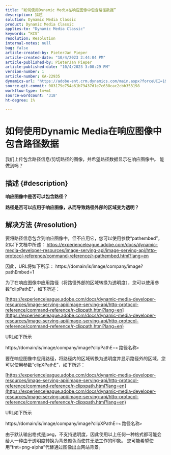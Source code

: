 ```yaml
---
title: “如何使用Dynamic Media在响应图像中包含路径数据”
description: 描述
solution: Dynamic Media Classic
product: Dynamic Media Classic
applies-to: "Dynamic Media Classic"
keywords: “KCS”
resolution: Resolution
internal-notes: null
bug: false
article-created-by: PieterJan Pieper
article-created-date: "10/4/2023 2:44:04 PM"
article-published-by: PieterJan Pieper
article-published-date: "10/4/2023 3:00:29 PM"
version-number: 1
article-number: KA-22935
dynamics-url: "https://adobe-ent.crm.dynamics.com/main.aspx?forceUCI=1&pagetype=entityrecord&etn=knowledgearticle&id=92487871-c462-ee11-be6e-6045bd006793"
source-git-commit: 083179e754a61b79437d1e7c638cac2cbb353198
workflow-type: tm+mt
source-wordcount: '318'
ht-degree: 1%

---
```


# 如何使用Dynamic Media在响应图像中包含路径数据


我们上传包含路径信息/剪切路径的图像，并希望路径数据显示在响应图像中。
能做到吗？

## 描述 {#description}


<b>响应图像中是否可以包含路径？</b>

<b>路径是否可以应用于响应图像，从而导致路径外部的区域变为透明？</b>


## 解决方法 {#resolution}


要将路径信息包含到响应图像中，但不应用它，您可以使用参数“pathembed”，如以下文档中所述： https://experienceleague.adobe.com/docs/dynamic-media-developer-resources/image-serving-api/image-serving-api/http-protocol-reference/command-reference/r-pathembed.html?lang=en

因此，URL将如下所示： https://domain/is/image/company/image?pathEmbed=1

为了在响应图像中应用路径（将路径外部的区域转换为透明度），您可以使用参数“clipPathE”，如下所述：

[https://experienceleague.adobe.com/docs/dynamic-media-developer-resources/image-serving-api/image-serving-api/http-protocol-reference/command-reference/r-clippath.html?lang=en](https://experienceleague.adobe.com/docs/dynamic-media-developer-resources/image-serving-api/image-serving-api/http-protocol-reference/command-reference/r-clippath.html?lang=en)

URL如下所示

https://domain/is/image/company/image?clipPathE=`<` 路径名称`>`

要在响应图像中应用路径，将路径内的区域转换为透明度并显示路径外的区域，您可以使用参数“clipXPathE”，如下所述：

[https://experienceleague.adobe.com/docs/dynamic-media-developer-resources/image-serving-api/image-serving-api/http-protocol-reference/command-reference/r-clipxpath.html?lang=en](https://experienceleague.adobe.com/docs/dynamic-media-developer-resources/image-serving-api/image-serving-api/http-protocol-reference/command-reference/r-clipxpath.html?lang=en)

URL如下所示

https://domain/is/image/company/image?clipXPathE=`<` 路径名称`>`

由于默认输出格式是jpeg，不支持透明度，因此使用以上任何一种格式都可能会给人一种由于透明度转换为背景颜色而使其无法工作的印象。 您可能希望使用“fmt=png-alpha”代替通过图像出血网站背景。



